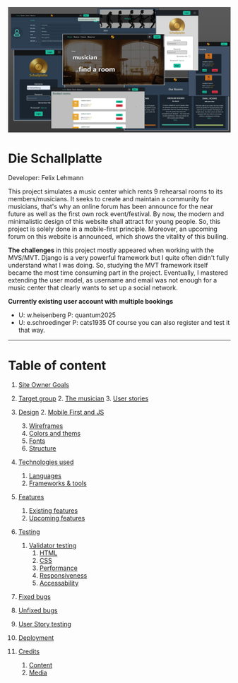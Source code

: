 ![Mockup image](doc/img/collage.png)

 # Die Schallplatte
 Developer: Felix Lehmann

 This project simulates a music center which rents 9 rehearsal rooms to its members/musicians. It seeks to create and maintain a community for musicians, that's why an online forum has been announce for the near future as well as the first own rock event/festival. By now, the modern and minimalistic design of this website shall attract for young people. So, this project is solely done in a mobile-first principle. Moreover, an upcoming forum on this website is announced, which shows the vitality of this builing. 

 **The challenges** in this project mostly appeared when working with the MVS/MVT. Django is a very powerful framework but I quite often didn't fully understand what I was doing. So, studying the MVT framework itself became the most time consuming part in the project. Eventually, I mastered extending the user model, as username and email was not enough for a music center that clearly wants to set up a social network.

 **Currently existing user account with multiple bookings**
 - U: w.heisenberg P: quantum2025 
 - U: e.schroedinger P: cats1935
 Of course you can also register and test it that way.


___

# Table of content

1. [Site Owner Goals](#user-experience)
1. [Target group](#target-audience)
   2. [The musician](#user-expectations)
   3. [User stories](#user-stories)
1. [Design](#first-time-user)
     2. [Mobile First and JS](#returning-user)
     
     3. [Wireframes](#wireframes)
     5. [Colors and thems](#design)
     1. [Fonts](#font)
     2. [Structure](#structure)

2. [Technologies used](#technologies-used)
   1. [Languages](#languages)
   2. [Frameworks & tools](#frameworks-and-tools)
3. [Features](#features)
   1. [Existing features](#existing-features)
   2. [Upcoming features](#upcoming-features)
4. [Testing](#testing)
   1. [Validator testing](#validator-testing)
      1. [HTML](#html)
      2. [CSS](#css)
      3. [Performance](#performance)
      4. [Responsiveness](#responsiveness)
      5. [Accessability](#accessability)
  2. [Fixed bugs](#fixed-bugs)
  3. [Unfixed bugs](#unfixed-bugs)
  4. [User Story testing](#user-story-testing)
5. [Deployment](#deployment)
6. [Credits](#credits)
   1. [Content](#content)
   2. [Media](#media)
